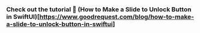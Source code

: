 
### Check out the tutorial 🚀 (How to Make a Slide to Unlock Button in SwiftUI)[https://www.goodrequest.com/blog/how-to-make-a-slide-to-unlock-button-in-swiftui]
